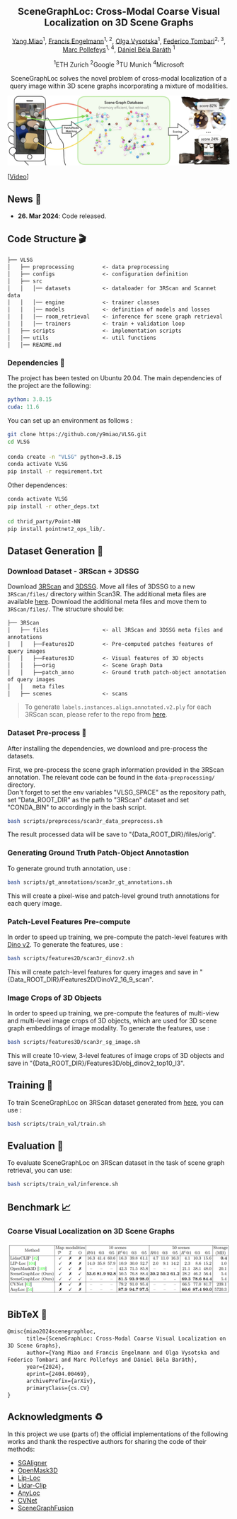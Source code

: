 <div align='center'>
<h2 align="center"> SceneGraphLoc:  Cross-Modal Coarse Visual Localization on 3D Scene Graphs </h2>

<a href="https://y9miao.github.io/">Yang Miao</a><sup>1</sup>, 
<a href="https://cvg.ethz.ch/team/Dr-Francis-Engelmann">Francis Engelmann</a><sup>1, 2</sup>, 
<a href="https://cvg.ethz.ch/team/Dr-Olga-Vysotska">Olga Vysotska</a><sup>1</sup>, 
<a href="https://federicotombari.github.io/"> Federico Tombari</a><sup>2, 3</sup>, 
<a href="https://cvg.ethz.ch/team/Prof-Dr-Marc-Pollefeys"> Marc Pollefeys</a><sup>1, 4</sup>, 
<a href="https://cvg.ethz.ch/team/Dr-Daniel-Bela-Barath"> Dániel Béla Baráth</a> <sup>1</sup>

<sup>1</sup>ETH Zurich   <sup>2</sup>Google   <sup>3</sup>TU Munich   <sup>4</sup>Microsoft

SceneGraphLoc solves the novel problem of cross-modal localization of a query image within 3D scene graphs incorporating a mixture of modalities.


![teaser](./repo_info/TeaserImage.jpg)
</div>

[[Video](https://www.youtube.com/watch?v=_7YPGsMrVcQ)]
<!-- [[Project Webpage](https://sayandebsarkar.com/sgaligner/)]
[[Paper](https://arxiv.org/abs/2304.14880)] -->


## News :newspaper:

<!-- * **14. July 2023** : SGAligner accepted to ICCV 2023. :fire:
* **1. May 2023**: [SGAligner preprint](https://arxiv.org/abs/2304.14880v1) released on arXiv. -->
* **26. Mar 2024**: Code released.

## Code Structure :clapper:

```
├── VLSG
│   ├── preprocessing         <- data preprocessing
│   ├── configs               <- configuration definition
│   ├── src
│   │   │── datasets          <- dataloader for 3RScan and Scannet data
│   │   │── engine            <- trainer classes
│   │   │── models            <- definition of models and losses
│   │   │── room_retrieval    <- inference for scene graph retrieval
│   │   │── trainers          <- train + validation loop 
│   ├── scripts               <- implementation scripts 
│   │── utils                 <- util functions
│   │── README.md                    
```

### Dependencies :memo:

The project has been tested on Ubuntu 20.04.
The main dependencies of the project are the following:
```yaml
python: 3.8.15
cuda: 11.6
```
You can set up an environment as follows :
```bash
git clone https://github.com/y9miao/VLSG.git
cd VLSG

conda create -n "VLSG" python=3.8.15
conda activate VLSG
pip install -r requirement.txt
```
Other dependences:
```bash
conda activate VLSG
pip install -r other_deps.txt

cd thrid_party/Point-NN
pip install pointnet2_ops_lib/.
```

## Dataset Generation :hammer:
### Download Dataset - 3RScan + 3DSSG
Download [3RScan](https://github.com/WaldJohannaU/3RScan) and [3DSSG](https://3dssg.github.io/). Move all files of 3DSSG to a new ``3RScan/files/`` directory within Scan3R. The additional meta files are available [here](https://drive.google.com/file/d/1abvycfnwZFBBqYuZN5WFJ80JAB1GwWPN/view?usp=sharing). Download the additional meta files and move them to ``3RScan/files/``.
The structure should be:

```
├── 3RScan
│   ├── files                 <- all 3RScan and 3DSSG meta files and annotations
│   │   ├──Features2D         <- Pre-computed patches features of query images
│   │   ├──Features3D         <- Visual features of 3D objects
│   │   ├──orig               <- Scene Graph Data
│   │   ├──patch_anno         <- Ground truth patch-object annotation of query images
│   │   meta files
│   ├── scenes                <- scans
```

> To generate ``labels.instances.align.annotated.v2.ply`` for each 3RScan scan, please refer to the repo from 
[here](``https://github.com/ShunChengWu/3DSSG/blob/master/data_processing/transform_ply.py``).



### Dataset Pre-process :hammer:
After installing the dependencies, we download and pre-process the datasets. 



First, we pre-process the scene graph information provided in the 3RScan annotation. The relevant code can be found in the ``data-preprocessing/`` directory.   
Don't forget to set the env variables "VLSG_SPACE" as the repository path,  set "Data_ROOT_DIR" as the path to "3RScan" dataset and set "CONDA_BIN" to accordingly in the bash script.

```bash
bash scripts/preprocess/scan3r_data_preprocess.sh
```
The result processed data will be save to "{Data_ROOT_DIR}/files/orig".
<!-- > __Note__ To adhere to our evaluation procedure, please do not change the seed value in the files in ``configs/`` directory.  -->

### Generating Ground Truth Patch-Object Annotastion
To generate ground truth annotation, use : 
```bash
bash scripts/gt_annotations/scan3r_gt_annotations.sh
```
This will create a pixel-wise and patch-level ground truth annotations for each query image.  

### Patch-Level Features Pre-compute
In order to speed up training, we pre-compute the patch-level features with 
      [Dino v2](https://dinov2.metademolab.com/). 
To generate the features, use : 
```bash
bash scripts/features2D/scan3r_dinov2.sh
```
This will create patch-level features for query images and save in "{Data_ROOT_DIR}/Features2D/DinoV2_16_9_scan".  

### Image Crops of 3D Objects
In order to speed up training, we pre-compute the features of multi-view and multi-level image crops of 3D objects, which are used for 3D scene graph embeddings of image modality.
To generate the features, use : 
```bash
bash scripts/features3D/scan3r_sg_image.sh
```
This will create 10-view, 3-level features of image crops of 3D objects and save in "{Data_ROOT_DIR}/Features3D/obj_dinov2_top10_l3". 

## Training :bullettrain_side:
To train SceneGraphLoc on 3RScan dataset generated from [here](#dataset-generation-hammer), you can use :

```bash
bash scripts/train_val/train.sh
```

## Evaluation :vertical_traffic_light:
To evaluate SceneGraphLoc on 3RScan dataset in the task of scene graph retrieval, you can use:

```bash
bash scripts/train_val/inference.sh
```

## Benchmark :chart_with_upwards_trend:
### Coarse Visual Localization on 3D Scene Graphs
![teaser](./repo_info/Results.png)

## BibTeX :pray:
```
@misc{miao2024scenegraphloc,
      title={SceneGraphLoc: Cross-Modal Coarse Visual Localization on 3D Scene Graphs}, 
      author={Yang Miao and Francis Engelmann and Olga Vysotska and Federico Tombari and Marc Pollefeys and Dániel Béla Baráth},
      year={2024},
      eprint={2404.00469},
      archivePrefix={arXiv},
      primaryClass={cs.CV}
}
 ```

## Acknowledgments :recycle:
In this project we use (parts of) the official implementations of the following works and thank the respective authors for sharing the code of their methods: 
- [SGAligner](https://github.com/sayands/sgaligner) 
- [OpenMask3D](https://openmask3d.github.io/)
- [Lip-Loc](https://liploc.shubodhs.ai/) 
- [Lidar-Clip](https://github.com/atonderski/lidarclip)
- [AnyLoc](https://github.com/AnyLoc/AnyLoc)
- [CVNet](https://github.com/sungonce/CVNet)
- [SceneGraphFusion](https://github.com/ShunChengWu/3DSSG)

